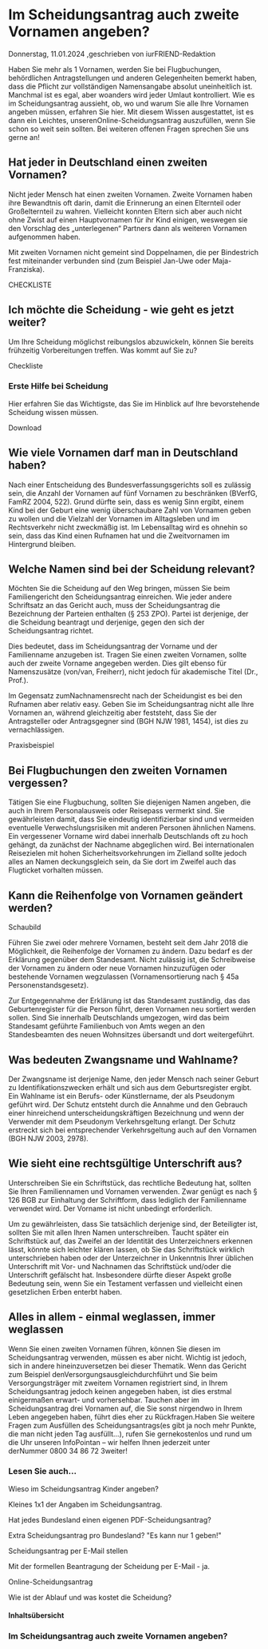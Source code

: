 # Im Scheidungsantrag auch zweite Vornamen angeben?

Donnerstag, 11.01.2024 ,geschrieben von iurFRIEND-Redaktion

Haben Sie mehr als 1 Vornamen, werden Sie bei Flugbuchungen, behördlichen Antragstellungen und anderen Gelegenheiten bemerkt haben, dass die Pflicht zur vollständigen Namensangabe absolut uneinheitlich ist. Manchmal ist es egal, aber woanders wird jeder Umlaut kontrolliert. Wie es im Scheidungsantrag aussieht, ob, wo und warum Sie alle Ihre Vornamen angeben müssen, erfahren Sie hier. Mit diesem Wissen ausgestattet, ist es dann ein Leichtes, unserenOnline-Scheidungsantrag auszufüllen, wenn Sie schon so weit sein sollten. Bei weiteren offenen Fragen sprechen Sie uns gerne an!

## Hat jeder in Deutschland einen zweiten Vornamen?

Nicht jeder Mensch hat einen zweiten Vornamen. Zweite Vornamen haben ihre Bewandtnis oft darin, damit die Erinnerung an einen Elternteil oder Großelternteil zu wahren. Vielleicht konnten Eltern sich aber auch nicht ohne Zwist auf einen Hauptvornamen für ihr Kind einigen, weswegen sie den Vorschlag des „unterlegenen“ Partners dann als weiteren Vornamen aufgenommen haben.

Mit zweiten Vornamen nicht gemeint sind Doppelnamen, die per Bindestrich fest miteinander verbunden sind (zum Beispiel Jan-Uwe oder Maja-Franziska).

CHECKLISTE

## Ich möchte die Scheidung - wie geht es jetzt weiter?

Um Ihre Scheidung möglichst reibungslos abzuwickeln, können Sie bereits frühzeitig Vorbereitungen treffen. Was kommt auf Sie zu?

Checkliste

### Erste Hilfe bei Scheidung

Hier erfahren Sie das Wichtigste, das Sie im Hinblick auf Ihre bevorstehende Scheidung wissen müssen.

Download

## Wie viele Vornamen darf man in Deutschland haben?

Nach einer Entscheidung des Bundesverfassungsgerichts soll es zulässig sein, die Anzahl der Vornamen auf fünf Vornamen zu beschränken (BVerfG, FamRZ 2004, 522). Grund dürfte sein, dass es wenig Sinn ergibt, einem Kind bei der Geburt eine wenig überschaubare Zahl von Vornamen geben zu wollen und die Vielzahl der Vornamen im Alltagsleben und im Rechtsverkehr nicht zweckmäßig ist. Im Lebensalltag wird es ohnehin so sein, dass das Kind einen Rufnamen hat und die Zweitvornamen im Hintergrund bleiben.

## Welche Namen sind bei der Scheidung relevant?

Möchten Sie die Scheidung auf den Weg bringen, müssen Sie beim Familiengericht den Scheidungsantrag einreichen. Wie jeder andere Schriftsatz an das Gericht auch, muss der Scheidungsantrag die Bezeichnung der Parteien enthalten (§ 253 ZPO). Partei ist derjenige, der die Scheidung beantragt und derjenige, gegen den sich der Scheidungsantrag richtet.

Dies bedeutet, dass im Scheidungsantrag der Vorname und der Familienname anzugeben ist. Tragen Sie einen zweiten Vornamen, sollte auch der zweite Vorname angegeben werden. Dies gilt ebenso für Namenszusätze (von/van, Freiherr), nicht jedoch für akademische Titel (Dr., Prof.).

Im Gegensatz zumNachnamensrecht nach der Scheidungist es bei den Rufnamen aber relativ easy. Geben Sie im Scheidungsantrag nicht alle Ihre Vornamen an, während gleichzeitig aber feststeht, dass Sie der Antragsteller oder Antragsgegner sind (BGH NJW 1981, 1454), ist dies zu vernachlässigen.

Praxisbeispiel

## Bei Flugbuchungen den zweiten Vornamen vergessen?

Tätigen Sie eine Flugbuchung, sollten Sie diejenigen Namen angeben, die auch in Ihrem Personalausweis oder Reisepass vermerkt sind. Sie gewährleisten damit, dass Sie eindeutig identifizierbar sind und vermeiden eventuelle Verwechslungsrisiken mit anderen Personen ähnlichen Namens. Ein vergessener Vorname wird dabei innerhalb Deutschlands oft zu hoch gehängt, da zunächst der Nachname abgeglichen wird. Bei internationalen Reisezielen mit hohen Sicherheitsvorkehrungen im Zielland sollte jedoch alles an Namen deckungsgleich sein, da Sie dort im Zweifel auch das Flugticket vorhalten müssen.

## Kann die Reihenfolge von Vornamen geändert werden?

Schaubild

Führen Sie zwei oder mehrere Vornamen, besteht seit dem Jahr 2018 die Möglichkeit, die Reihenfolge der Vornamen zu ändern. Dazu bedarf es der Erklärung gegenüber dem Standesamt. Nicht zulässig ist, die Schreibweise der Vornamen zu ändern oder neue Vornamen hinzuzufügen oder bestehende Vornamen wegzulassen (Vornamensortierung nach § 45a Personenstandsgesetz).

Zur Entgegennahme der Erklärung ist das Standesamt zuständig, das das Geburtenregister für die Person führt, deren Vornamen neu sortiert werden sollen. Sind Sie innerhalb Deutschlands umgezogen, wird das beim Standesamt geführte Familienbuch von Amts wegen an den Standesbeamten des neuen Wohnsitzes übersandt und dort weitergeführt.

## Was bedeuten Zwangsname und Wahlname?

Der Zwangsname ist derjenige Name, den jeder Mensch nach seiner Geburt zu Identifikationszwecken erhält und sich aus dem Geburtsregister ergibt. Ein Wahlname ist ein Berufs- oder Künstlername, der als Pseudonym geführt wird. Der Schutz entsteht durch die Annahme und den Gebrauch einer hinreichend unterscheidungskräftigen Bezeichnung und wenn der Verwender mit dem Pseudonym Verkehrsgeltung erlangt. Der Schutz erstreckt sich bei entsprechender Verkehrsgeltung auch auf den Vornamen (BGH NJW 2003, 2978).

## Wie sieht eine rechtsgültige Unterschrift aus?

Unterschreiben Sie ein Schriftstück, das rechtliche Bedeutung hat, sollten Sie Ihren Familiennamen und Vornamen verwenden. Zwar genügt es nach § 126 BGB zur Einhaltung der Schriftform, dass lediglich der Familienname verwendet wird. Der Vorname ist nicht unbedingt erforderlich.

Um zu gewährleisten, dass Sie tatsächlich derjenige sind, der Beteiligter ist, sollten Sie mit allen Ihren Namen unterschreiben. Taucht später ein Schriftstück auf, das Zweifel an der Identität des Unterzeichners erkennen lässt, könnte sich leichter klären lassen, ob Sie das Schriftstück wirklich unterschrieben haben oder der Unterzeichner in Unkenntnis Ihrer üblichen Unterschrift mit Vor- und Nachnamen das Schriftstück und/oder die Unterschrift gefälscht hat. Insbesondere dürfte dieser Aspekt große Bedeutung sein, wenn Sie ein Testament verfassen und vielleicht einen gesetzlichen Erben enterbt haben.

## Alles in allem - einmal weglassen, immer weglassen

Wenn Sie einen zweiten Vornamen führen, können Sie diesen im Scheidungsantrag verwenden, müssen es aber nicht. Wichtig ist jedoch, sich in andere hineinzuversetzen bei dieser Thematik. Wenn das Gericht zum Beispiel denVersorgungsausgleichdurchführt und Sie beim Versorgungsträger mit zweitem Vornamen registriert sind, in Ihrem Scheidungsantrag jedoch keinen angegeben haben, ist dies erstmal einigermaßen erwart- und vorhersehbar. Tauchen aber im Scheidungsantrag drei Vornamen auf, die Sie sonst nirgendwo in Ihrem Leben angegeben haben, führt dies eher zu Rückfragen.Haben Sie weitere Fragen zum Ausfüllen des Scheidungsantrags(es gibt ja noch mehr Punkte, die man nicht jeden Tag ausfüllt…), rufen Sie gernekostenlos und rund um die Uhr unseren InfoPointan – wir helfen Ihnen jederzeit unter derNummer 0800 34 86 72 3weiter!

### Lesen Sie auch...

Wieso im Scheidungsantrag Kinder angeben?

Kleines 1x1 der Angaben im Scheidungsantrag.

Hat jedes Bundesland einen eigenen PDF-Scheidungsantrag?

Extra Scheidungsantrag pro Bundesland? "Es kann nur 1 geben!"

Scheidungsantrag per E-Mail stellen

Mit der formellen Beantragung der Scheidung per E-Mail - ja.

Online-Scheidungsantrag

Wie ist der Ablauf und was kostet die Scheidung?

#### Inhaltsübersicht

### Im Scheidungsantrag auch zweite Vornamen angeben?
